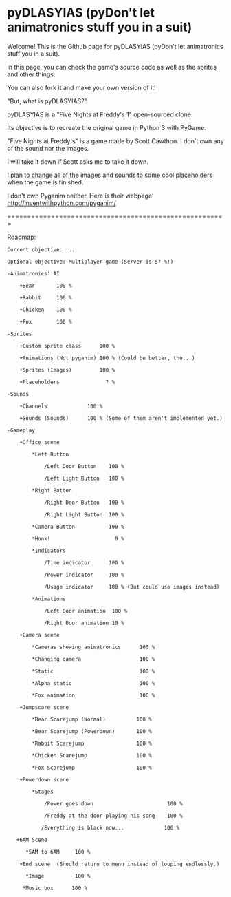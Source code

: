 pyDLASYIAS (pyDon't let animatronics stuff you in a suit)
========================================================


Welcome! This is the Github page for pyDLASYIAS (pyDon't let animatronics stuff you in a suit).

In this page, you can check the game's source code as well as the sprites and other things.

You can also fork it and make your own version of it!


"But, what is pyDLASYIAS?"

pyDLASYIAS is a "Five Nights at Freddy's 1" open-sourced clone.

Its objective is to recreate the original game in Python 3 with PyGame. 



"Five Nights at Freddy's" is a game made by Scott Cawthon. I don't own any of the sound nor the images.

I will take it down if Scott asks me to take it down.

I plan to change all of the images and sounds to some cool placeholders when the game is finished. 


I don't own Pyganim neither. Here is their webpage! http://inventwithpython.com/pyganim/

=======================================================

Roadmap:

    Current objective: ...
    
    Optional objective: Multiplayer game (Server is 57 %!)

    -Animatronics' AI
    
        +Bear       100 %
    
        +Rabbit     100 %
    
        +Chicken    100 %
    
        +Fox        100 %
    
    -Sprites

        +Custom sprite class      100 %
    
        +Animations (Not pyganim) 100 % (Could be better, tho...)
    
        +Sprites (Images)         100 %
        
        +Placeholders               ? %
    
    -Sounds

        +Channels             100 %
    
        +Sounds (Sounds)      100 % (Some of them aren't implemented yet.)
    
    -Gameplay

        +Office scene
        
            *Left Button
        
                /Left Door Button    100 %
            
                /Left Light Button   100 %
            
            *Right Button
        
                /Right Door Button   100 %
            
                /Right Light Button  100 %
        
            *Camera Button           100 %
            
            *Honk!                     0 %
            
            *Indicators
        
                /Time indicator      100 %
            
                /Power indicator     100 %
            
                /Usage indicator     100 % (But could use images instead)
            
            *Animations
        
                /Left Door animation  100 %
            
                /Right Door animation 10 %
            
        +Camera scene
    
            *Cameras showing animatronics      100 %
        
            *Changing camera                   100 %
        
            *Static                            100 %
        
            *Alpha static                      100 %
        
            *Fox animation                     100 %
        
        +Jumpscare scene
    
            *Bear Scarejump (Normal)          100 %
        
            *Bear Scarejump (Powerdown)       100 %
        
            *Rabbit Scarejump                 100 %
        
            *Chicken Scarejump                100 %
        
            *Fox Scarejump                    100 %
        
        +Powerdown scene
    
            *Stages
            
                /Power goes down                        100 %
            
                /Freddy at the door playing his song    100 %
            
               /Everything is black now...             100 %
            
       +6AM Scene
    
          *5AM to 6AM     100 %
        
        +End scene  (Should return to menu instead of looping endlessly.)
    
          *Image          100 %
        
         *Music box      100 %
            
    
